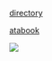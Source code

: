 [directory](https://insufferableprickhead.straw.page/)

[atabook](https://kyubao.atabook.org/) 
  
![](https://file.garden/ZeQsUxqOoVX2psZh/Untitled1470_20250608203655.png](https://file.garden/ZeQsUxqOoVX2psZh/8933ad4ec6d2d2f503d49859a9ebbb5d.jpg))
